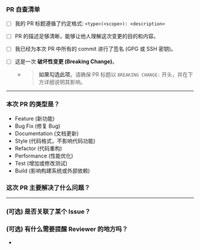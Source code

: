 ### PR 自查清单

- [ ] 我的 PR 标题遵循了约定格式: `<type>(<scope>): <description>`
- [ ] PR 的描述足够清晰，能够让他人理解这次变更的目的和内容。
- [ ] 我已经为本次 PR 中所有的 commit 进行了签名 (GPG 或 SSH 密钥)。
- [ ] 这是一次 **破坏性变更 (Breaking Change)**。

  - > **如果勾选此项**，请确保 PR 标题以 `BREAKING CHANGE:` 开头，并在下方详细说明其影响。

---

### 本次 PR 的类型是？

- Feature (新功能)
- Bug Fix (修复 Bug)
- Documentation (文档更新)
- Style (代码格式，不影响代码功能)
- Refactor (代码重构)
- Performance (性能优化)
- Test (增加或修改测试)
- Build (影响构建系统或外部依赖)

### 这次 PR 主要解决了什么问题？

---

### (可选) 是否关联了某个 Issue？

### (可选) 有什么需要提醒 Reviewer 的地方吗？

- 
